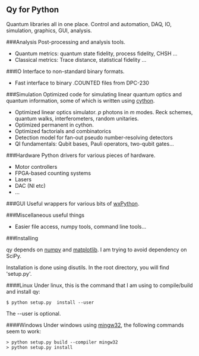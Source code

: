 Qy for Python
-------------

Quantum libraries all in one place. Control and automation, DAQ, IO, simulation, graphics, GUI, analysis.

###Analysis
Post-processing and analysis tools.
- Quantum metrics: quantum state fidelity, process fidelity, CHSH ...
- Classical metrics: Trace distance, statistical fidelity ...

###IO
Interface to non-standard binary formats.
- Fast interface to binary .COUNTED files from DPC-230

###Simulation
Optimized code for simulating linear quantum optics and quantum information, some of which is written using [cython](http://www.cython.org).
- Optimized linear optics simulator. *p* photons in *m* modes. Reck schemes, quantum walks, interferometers, random unitaries.
- Optimized permanent in cython.
- Optimized factorials and combinatorics
- Detection model for fan-out pseudo number-resolving detectors
- QI fundamentals: Qubit bases, Pauli operators, two-qubit gates...

###Hardware
Python drivers for various pieces of hardware.
- Motor controllers
- FPGA-based counting systems
- Lasers
- DAC (NI etc)
- ...

###GUI
Useful wrappers for various bits of [wxPython](http://wxpython.org).

###Miscellaneous useful things
- Easier file access, numpy tools, command line tools...

###Installing 

qy depends on [numpy](http://numpy.org) and [matplotlib](http://matplotlib.org). I am trying to avoid dependency on SciPy.

Installation is done using disutils. In the root directory, you will find 'setup.py'.

####Linux
Under linux, this is the command that I am using to compile/build and install qy:

    $ python setup.py  install --user

The --user is optional.

####Windows
Under windows using [mingw32](http://www.mingw.org/), the following commands seem to work:

    > python setup.py build --compiler mingw32
    > python setup.py install


